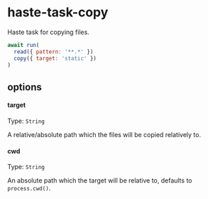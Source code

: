 # haste-task-copy
Haste task for copying files.

```js
await run(
  read({ pattern: '**.*' })
  copy({ target: 'static' })
)
```

## options

#### target

Type: `String`

A relative/absolute path which the files will be copied relatively to.

#### cwd

Type: `String`

An absolute path which the target will be relative to, defaults to `process.cwd()`.
